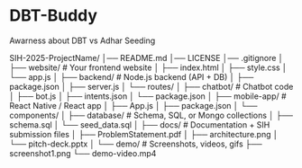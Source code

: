 # DBT-Buddy
Awarness about DBT vs Adhar Seeding

SIH-2025-ProjectName/
│── README.md
│── LICENSE
│── .gitignore
│
├── website/                 # Your frontend website
│   ├── index.html
│   ├── style.css
│   └── app.js
│
├── backend/                 # Node.js backend (API + DB)
│   ├── package.json
│   ├── server.js
│   └── routes/
│
├── chatbot/                 # Chatbot code
│   ├── bot.js
│   ├── intents.json
│   └── package.json
│
├── mobile-app/              # React Native / React app
│   ├── App.js
│   ├── package.json
│   └── components/
│
├── database/                # Schema, SQL, or Mongo collections
│   ├── schema.sql
│   └── seed_data.sql
│
├── docs/                    # Documentation + SIH submission files
│   ├── ProblemStatement.pdf
│   ├── architecture.png
│   └── pitch-deck.pptx
│
└── demo/                    # Screenshots, videos, gifs
    ├── screenshot1.png
    └── demo-video.mp4

